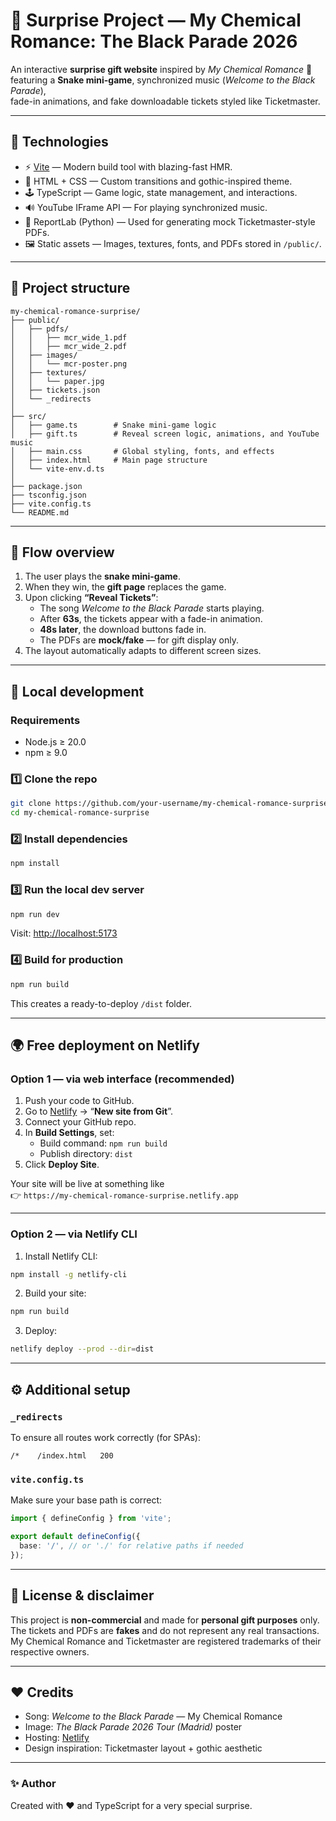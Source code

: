 # 🎁 Surprise Project — My Chemical Romance: The Black Parade 2026

An interactive **surprise gift website** inspired by *My Chemical Romance* 🎸  
featuring a **Snake mini-game**, synchronized music (*Welcome to the Black Parade*),  
fade-in animations, and fake downloadable tickets styled like Ticketmaster.

---

## 🧩 Technologies

- ⚡ [Vite](https://vitejs.dev/) — Modern build tool with blazing-fast HMR.
- 🎨 HTML + CSS — Custom transitions and gothic-inspired theme.
- 🕹️ TypeScript — Game logic, state management, and interactions.
- 🔊 YouTube IFrame API — For playing synchronized music.
- 📄 ReportLab (Python) — Used for generating mock Ticketmaster-style PDFs.
- 🖼️ Static assets — Images, textures, fonts, and PDFs stored in `/public/`.

---

## 📁 Project structure

```
my-chemical-romance-surprise/
├── public/
│   ├── pdfs/
│   │   ├── mcr_wide_1.pdf
│   │   ├── mcr_wide_2.pdf
│   ├── images/
│   │   └── mcr-poster.png
│   ├── textures/
│   │   └── paper.jpg
│   ├── tickets.json
│   └── _redirects
│
├── src/
│   ├── game.ts        # Snake mini-game logic
│   ├── gift.ts        # Reveal screen logic, animations, and YouTube music
│   ├── main.css       # Global styling, fonts, and effects
│   ├── index.html     # Main page structure
│   └── vite-env.d.ts
│
├── package.json
├── tsconfig.json
├── vite.config.ts
└── README.md
```

---

## 🧠 Flow overview

1. The user plays the **snake mini-game**.
2. When they win, the **gift page** replaces the game.
3. Upon clicking **“Reveal Tickets”**:
   - The song *Welcome to the Black Parade* starts playing.
   - After **63s**, the tickets appear with a fade-in animation.
   - **48s later**, the download buttons fade in.
   - The PDFs are **mock/fake** — for gift display only.
4. The layout automatically adapts to different screen sizes.

---

## 🚀 Local development

### Requirements
- Node.js ≥ 20.0  
- npm ≥ 9.0

### 1️⃣ Clone the repo
```bash
git clone https://github.com/your-username/my-chemical-romance-surprise.git
cd my-chemical-romance-surprise
```

### 2️⃣ Install dependencies
```bash
npm install
```

### 3️⃣ Run the local dev server
```bash
npm run dev
```
Visit: [http://localhost:5173](http://localhost:5173)

### 4️⃣ Build for production
```bash
npm run build
```
This creates a ready-to-deploy `/dist` folder.

---

## 🌍 Free deployment on Netlify

### Option 1 — via web interface (recommended)
1. Push your code to GitHub.
2. Go to [Netlify](https://app.netlify.com) → “**New site from Git**”.
3. Connect your GitHub repo.
4. In **Build Settings**, set:
   - Build command: `npm run build`
   - Publish directory: `dist`
5. Click **Deploy Site**.

Your site will be live at something like  
👉 `https://my-chemical-romance-surprise.netlify.app`

---

### Option 2 — via Netlify CLI

1. Install Netlify CLI:
```bash
npm install -g netlify-cli
```

2. Build your site:
```bash
npm run build
```

3. Deploy:
```bash
netlify deploy --prod --dir=dist
```

---

## ⚙️ Additional setup

### `_redirects`
To ensure all routes work correctly (for SPAs):
```
/*    /index.html   200
```

### `vite.config.ts`
Make sure your base path is correct:
```ts
import { defineConfig } from 'vite';

export default defineConfig({
  base: '/', // or './' for relative paths if needed
});
```

---

## 🧾 License & disclaimer

This project is **non-commercial** and made for **personal gift purposes** only.  
The tickets and PDFs are **fakes** and do not represent any real transactions.  
My Chemical Romance and Ticketmaster are registered trademarks of their respective owners.

---

## ❤️ Credits

- Song: *Welcome to the Black Parade* — My Chemical Romance  
- Image: *The Black Parade 2026 Tour (Madrid)* poster  
- Hosting: [Netlify](https://www.netlify.com)  
- Design inspiration: Ticketmaster layout + gothic aesthetic

---

### ✨ Author
Created with ❤️ and TypeScript for a very special surprise.
